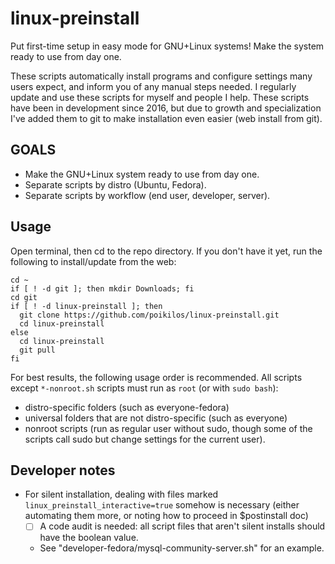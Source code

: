 # linux-preinstall
Put first-time setup in easy mode for GNU+Linux systems! Make the system ready to use from day one.

These scripts automatically install programs and configure settings many users expect, and inform you of any manual steps needed. I regularly update and use these scripts for myself and people I help. These scripts have been in development since 2016, but due to growth and specialization I've added them to git to make installation even easier (web install from git).

## GOALS
* Make the GNU+Linux system ready to use from day one.
* Separate scripts by distro (Ubuntu, Fedora).
* Separate scripts by workflow (end user, developer, server).

## Usage
Open terminal, then cd to the repo directory. If you don't have it yet,
run the following to install/update from the web:
```
cd ~
if [ ! -d git ]; then mkdir Downloads; fi
cd git
if [ ! -d linux-preinstall ]; then
  git clone https://github.com/poikilos/linux-preinstall.git
  cd linux-preinstall
else
  cd linux-preinstall
  git pull
fi
```
For best results, the following usage order is recommended. All scripts
except `*-nonroot.sh` scripts must run as `root` (or with `sudo bash`):
* distro-specific folders (such as everyone-fedora)
* universal folders that are not distro-specific (such as everyone)
* nonroot scripts (run as regular user without sudo, though some of the
  scripts call sudo but change settings for the current user).

## Developer notes
* For silent installation, dealing with files marked
  `linux_preinstall_interactive=true` somehow is necessary (either
  automating them more, or noting how to proceed in $postinstall doc)
  - [ ] A code audit is needed: all script files that aren't silent
    installs should have the boolean value.
  - See "developer-fedora/mysql-community-server.sh" for an example.
